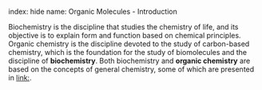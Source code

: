 index: hide
name: Organic Molecules - Introduction

Biochemistry is the discipline that studies the chemistry of life, and its objective is to explain form and function based on chemical principles. Organic chemistry is the discipline devoted to the study of carbon-based chemistry, which is the foundation for the study of biomolecules and the discipline of  **biochemistry**. Both biochemistry and  **organic chemistry** are based on the concepts of general chemistry, some of which are presented in <link:>.
